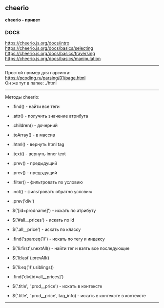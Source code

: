 ## cheerio  

**cheerio - привет**  

### DOCS  
https://cheerio.js.org/docs/intro  
https://cheerio.js.org/docs/basics/selecting  
https://cheerio.js.org/docs/basics/traversing  
https://cheerio.js.org/docs/basics/manipulation  

---  

Простой пример для парсинга:  
https://pcoding.ru/parsing/01/page.html  
Он же тут в папке: ./html  

---  

Методы cheerio:  

- .find() - найти все теги  
- .attr() - получить значение атрибута  
- .children() - дочерний  
- .toArray() - в массив  
- .html() - вернуть html tag  
- .text() - вернуть inner text  
- .prev() - предыдущий  
- .prev() - предыдущий  
- .filter() - фильтровать по условию  
- .not() - фильтровать обратно условию  
- .prev('div')  

- $('[id=prodname]') - искать по атрибуту  
- $('#all__prices') - искать по id  
- $('.all__price') - искать по классу  
- .find('span:eq(1)') - искать по тегу и индексу  
- $('li:first').nextAll() - найти тег и взять все последующие  
- $('li:last').prevAll()  
- $('li:eq(1)').siblings()  
- .find('div[id=all__prices]')  
- $('.title', '.prod__price') - искать в контексте  
- $('.title', '.prod__price', tag_info) - искать в контексте в контексте  

---
